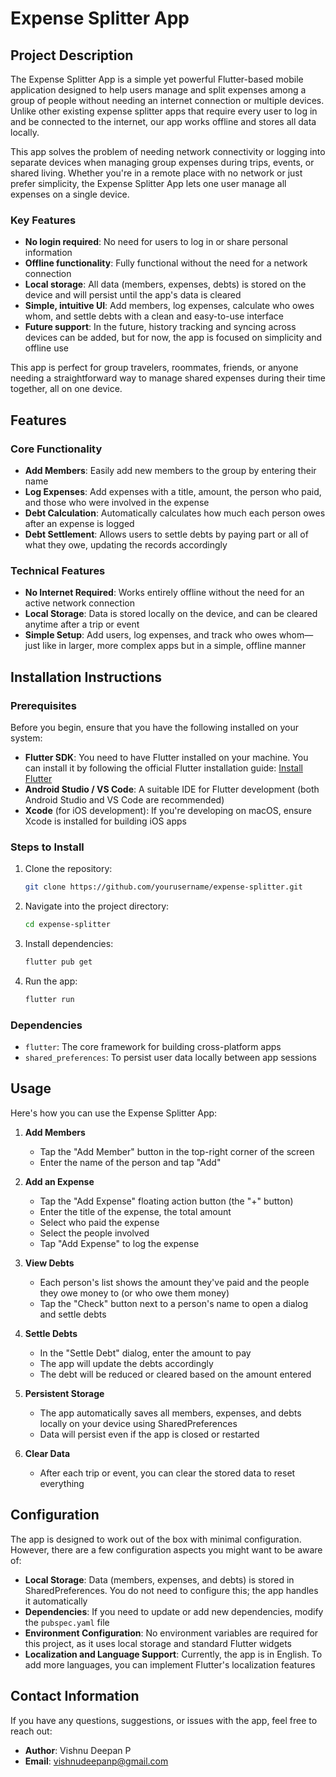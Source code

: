 # Expense Splitter App

## Project Description

The Expense Splitter App is a simple yet powerful Flutter-based mobile application designed to help
users manage and split expenses among a group of people without needing an internet connection or
multiple devices. Unlike other existing expense splitter apps that require every user to log in and
be connected to the internet, our app works offline and stores all data locally.

This app solves the problem of needing network connectivity or logging into separate devices when
managing group expenses during trips, events, or shared living. Whether you're in a remote place
with no network or just prefer simplicity, the Expense Splitter App lets one user manage all
expenses on a single device.

### Key Features

* **No login required**: No need for users to log in or share personal information
* **Offline functionality**: Fully functional without the need for a network connection
* **Local storage**: All data (members, expenses, debts) is stored on the device and will persist
  until the app's data is cleared
* **Simple, intuitive UI**: Add members, log expenses, calculate who owes whom, and settle debts
  with a clean and easy-to-use interface
* **Future support**: In the future, history tracking and syncing across devices can be added, but
  for now, the app is focused on simplicity and offline use

This app is perfect for group travelers, roommates, friends, or anyone needing a straightforward way
to manage shared expenses during their time together, all on one device.

## Features

### Core Functionality

* **Add Members**: Easily add new members to the group by entering their name
* **Log Expenses**: Add expenses with a title, amount, the person who paid, and those who were
  involved in the expense
* **Debt Calculation**: Automatically calculates how much each person owes after an expense is
  logged
* **Debt Settlement**: Allows users to settle debts by paying part or all of what they owe, updating
  the records accordingly

### Technical Features

* **No Internet Required**: Works entirely offline without the need for an active network connection
* **Local Storage**: Data is stored locally on the device, and can be cleared anytime after a trip
  or event
* **Simple Setup**: Add users, log expenses, and track who owes whom—just like in larger, more
  complex apps but in a simple, offline manner

## Installation Instructions

### Prerequisites

Before you begin, ensure that you have the following installed on your system:

* **Flutter SDK**: You need to have Flutter installed on your machine. You can install it by
  following the official Flutter installation
  guide: [Install Flutter](https://flutter.dev/docs/get-started/install)
* **Android Studio / VS Code**: A suitable IDE for Flutter development (both Android Studio and VS
  Code are recommended)
* **Xcode** (for iOS development): If you're developing on macOS, ensure Xcode is installed for
  building iOS apps

### Steps to Install

1. Clone the repository:
   ```bash
   git clone https://github.com/yourusername/expense-splitter.git
   ```

2. Navigate into the project directory:
   ```bash
   cd expense-splitter
   ```

3. Install dependencies:
   ```bash
   flutter pub get
   ```

4. Run the app:
   ```bash
   flutter run
   ```

### Dependencies

* `flutter`: The core framework for building cross-platform apps
* `shared_preferences`: To persist user data locally between app sessions

## Usage

Here's how you can use the Expense Splitter App:

1. **Add Members**
    * Tap the "Add Member" button in the top-right corner of the screen
    * Enter the name of the person and tap "Add"

2. **Add an Expense**
    * Tap the "Add Expense" floating action button (the "+" button)
    * Enter the title of the expense, the total amount
    * Select who paid the expense
    * Select the people involved
    * Tap "Add Expense" to log the expense

3. **View Debts**
    * Each person's list shows the amount they've paid and the people they owe money to (or who owe
      them money)
    * Tap the "Check" button next to a person's name to open a dialog and settle debts

4. **Settle Debts**
    * In the "Settle Debt" dialog, enter the amount to pay
    * The app will update the debts accordingly
    * The debt will be reduced or cleared based on the amount entered

5. **Persistent Storage**
    * The app automatically saves all members, expenses, and debts locally on your device using
      SharedPreferences
    * Data will persist even if the app is closed or restarted

6. **Clear Data**
    * After each trip or event, you can clear the stored data to reset everything

## Configuration

The app is designed to work out of the box with minimal configuration. However, there are a few
configuration aspects you might want to be aware of:

* **Local Storage**: Data (members, expenses, and debts) is stored in SharedPreferences. You do not
  need to configure this; the app handles it automatically
* **Dependencies**: If you need to update or add new dependencies, modify the `pubspec.yaml` file
* **Environment Configuration**: No environment variables are required for this project, as it uses
  local storage and standard Flutter widgets
* **Localization and Language Support**: Currently, the app is in English. To add more languages,
  you can implement Flutter's localization features

## Contact Information

If you have any questions, suggestions, or issues with the app, feel free to reach out:

* **Author**: Vishnu Deepan P
* **Email**: vishnudeepanp@gmail.com
